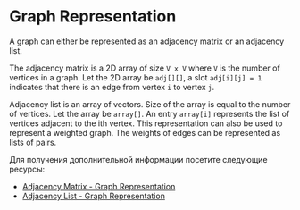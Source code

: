# Graph Representation

A graph can either be represented as an adjacency matrix or an adjacency list.

The adjacency matrix is a 2D array of size `V x V` where `V` is the number of vertices in a graph. Let the 2D array be `adj[][]`, a slot `adj[i][j] = 1` indicates that there is an edge from vertex `i` to vertex `j`.

Adjacency list is an array of vectors. Size of the array is equal to the number of vertices. Let the array be `array[]`. An entry `array[i]` represents the list of vertices adjacent to the ith vertex. This representation can also be used to represent a weighted graph. The weights of edges can be represented as lists of pairs.

Для получения дополнительной информации посетите следующие ресурсы:

- [Adjacency Matrix - Graph Representation](https://www.programiz.com/dsa/graph-adjacency-matrix)
- [Adjacency List - Graph Representation](https://www.programiz.com/dsa/graph-adjacency-list)
